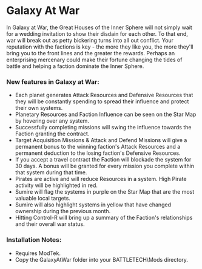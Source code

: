 # Galaxy At War

In Galaxy at War, the Great Houses of the Inner Sphere will not simply wait for a wedding invitation to show their disdain for each other. To that end, war will break out as petty bickering turns into all out conflict. Your reputation with the factions is key - the more they like you, the more they'll bring you to the front lines and the greater the rewards. Perhaps an enterprising mercenary could make their fortune changing the tides of battle and helping a faction dominate the Inner Sphere.


### New features in Galaxy at War:

- Each planet generates Attack Resources and Defensive Resources that they will be constantly spending to spread their influence and protect their own systems.
- Planetary Resources and Faction Influence can be seen on the Star Map by hovering over any system.
- Successfully completing missions will swing the influence towards the Faction granting the contract.
- Target Acquisition Missions & Attack and Defend Missions will give a permanent bonus to the winning faction's Attack Resources and a permanent deduction to the losing faction's Defensive Resources.
- If you accept a travel contract the Faction will blockade the system for 30 days. A bonus will be granted for every mission you complete within that system during that time.
- Pirates are active and will reduce Resources in a system. High Pirate activity will be highlighted in red.
- Sumire will flag the systems in purple on the Star Map that are the most valuable local targets.
- Sumire will also highlight systems in yellow that have changed ownership during the previous month.
- Hitting Control-R will bring up a summary of the Faction's relationships and their overall war status.


### Installation Notes:

- Requires ModTek. 
- Copy the GalaxyAtWar folder into your BATTLETECH\Mods directory. 
